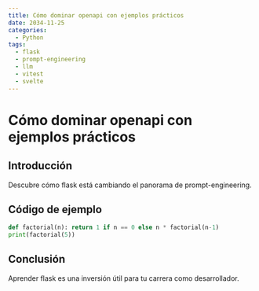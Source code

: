 ```yaml
---
title: Cómo dominar openapi con ejemplos prácticos
date: 2034-11-25
categories:
  - Python
tags:
  - flask
  - prompt-engineering
  - llm
  - vitest
  - svelte
---
```


# Cómo dominar openapi con ejemplos prácticos

## Introducción

Descubre cómo flask está cambiando el panorama de prompt-engineering.

## Código de ejemplo

```python
def factorial(n): return 1 if n == 0 else n * factorial(n-1)
print(factorial(5))
```

## Conclusión

Aprender flask es una inversión útil para tu carrera como desarrollador.